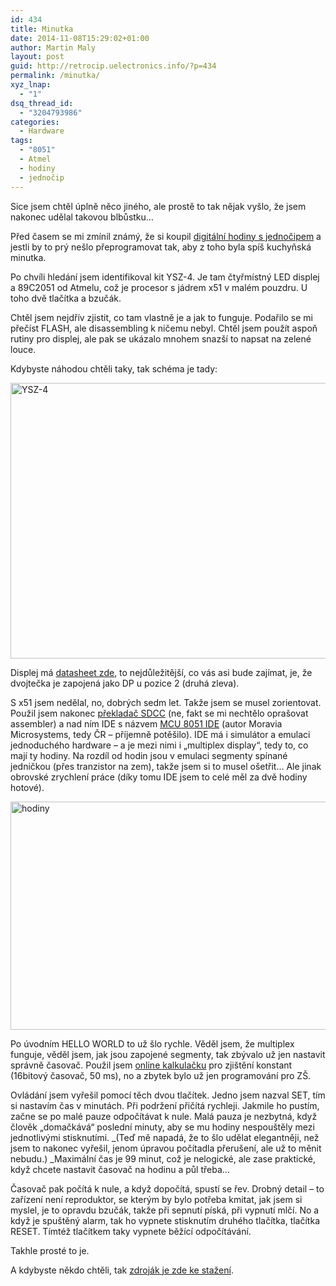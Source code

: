 ```yaml
---
id: 434
title: Minutka
date: 2014-11-08T15:29:02+01:00
author: Martin Maly
layout: post
guid: http://retrocip.uelectronics.info/?p=434
permalink: /minutka/
xyz_lnap:
  - "1"
dsq_thread_id:
  - "3204793986"
categories:
  - Hardware
tags:
  - "8051"
  - Atmel
  - hodiny
  - jednočip
---
```

Sice jsem chtěl úplně něco jiného, ale prostě to tak nějak vyšlo, že jsem nakonec udělal takovou blbůstku&#8230;

<!--more-->

Před časem se mi zmínil známý, že si koupil [digitální hodiny s jednočipem](http://rover.ebay.com/rover/1/711-53200-19255-0/1?icep_ff3=9&pub=5575085282&toolid=10001&campid=5337564113&customid=&icep_uq=C51+4+Bits+Digital+LED+Electronic+Clock&icep_sellerId=&icep_ex_kw=&icep_sortBy=12&icep_catId=175745&icep_minPrice=&icep_maxPrice=&ipn=psmain&icep_vectorid=229466&kwid=902099&mtid=824&kw=lg) a jestli by to prý nešlo přeprogramovat tak, aby z toho byla spíš kuchyňská minutka.

Po chvíli hledání jsem identifikoval kit YSZ-4. Je tam čtyřmístný LED displej a 89C2051 od Atmelu, což je procesor s jádrem x51 v malém pouzdru. U toho dvě tlačítka a bzučák.

Chtěl jsem nejdřív zjistit, co tam vlastně je a jak to funguje. Podařilo se mi přečíst FLASH, ale disassembling k ničemu nebyl. Chtěl jsem použít aspoň rutiny pro displej, ale pak se ukázalo mnohem snazší to napsat na zelené louce.

Kdybyste náhodou chtěli taky, tak schéma je tady:

<img loading="lazy" class="aligncenter size-medium wp-image-435" src="http://retrocip.uelectronics.info/wp-content/uploads/sites/6/2014/11/pafnuc-schema-650x441.png" alt="YSZ-4" width="650" height="441" srcset="https://retrocip.cz/wp-content/uploads/sites/6/2014/11/pafnuc-schema-650x441.png 650w, https://retrocip.cz/wp-content/uploads/sites/6/2014/11/pafnuc-schema.png 654w" sizes="(max-width: 650px) 100vw, 650px" /> 

Displej má [datasheet zde](http://www.kz68.com/detail/2891/20130916/2Y11642681.html), to nejdůležitější, co vás asi bude zajímat, je, že dvojtečka je zapojená jako DP u pozice 2 (druhá zleva).

S x51 jsem nedělal, no, dobrých sedm let. Takže jsem se musel zorientovat. Použil jsem nakonec [překladač SDCC](http://sdcc.sourceforge.net/) (ne, fakt se mi nechtělo oprašovat assembler) a nad ním IDE s názvem [MCU 8051 IDE](http://www.moravia-microsystems.com/mcu-8051-ide/) (autor Moravia Microsystems, tedy ČR &#8211; příjemně potěšilo). IDE má i simulátor a emulaci jednoduchého hardware &#8211; a je mezi nimi i &#8222;multiplex display&#8220;, tedy to, co mají ty hodiny. Na rozdíl od hodin jsou v emulaci segmenty spínané jedničkou (přes tranzistor na zem), takže jsem si to musel ošetřit&#8230; Ale jinak obrovské zrychlení práce (díky tomu IDE jsem to celé měl za dvě hodiny hotové).

<img loading="lazy" class="aligncenter size-medium wp-image-436" src="http://retrocip.uelectronics.info/wp-content/uploads/sites/6/2014/11/hodiny-650x365.jpg" alt="hodiny" width="650" height="365" srcset="https://retrocip.cz/wp-content/uploads/sites/6/2014/11/hodiny-650x365.jpg 650w, https://retrocip.cz/wp-content/uploads/sites/6/2014/11/hodiny.jpg 800w" sizes="(max-width: 650px) 100vw, 650px" /> 

Po úvodním HELLO WORLD to už šlo rychle. Věděl jsem, že multiplex funguje, věděl jsem, jak jsou zapojené segmenty, tak zbývalo už jen nastavit správně časovač. Použil jsem [online kalkulačku](https://www.easycalculation.com/engineering/electrical/uc-time-delay.php) pro zjištění konstant (16bitový časovač, 50 ms), no a zbytek bylo už jen programování pro ZŠ.

Ovládání jsem vyřešil pomocí těch dvou tlačítek. Jedno jsem nazval SET, tím si nastavím čas v minutách. Při podržení přičítá rychleji. Jakmile ho pustím, začne se po malé pauze odpočítávat k nule. Malá pauza je nezbytná, když člověk &#8222;domačkává&#8220; poslední minuty, aby se mu hodiny nespouštěly mezi jednotlivými stisknutími. _(Teď mě napadá, že to šlo udělat elegantněji, než jsem to nakonec vyřešil, jenom úpravou počítadla přerušení, ale už to měnit nebudu.) _Maximální čas je 99 minut, což je nelogické, ale zase praktické, když chcete nastavit časovač na hodinu a půl třeba&#8230;



Časovač pak počítá k nule, a když dopočítá, spustí se řev. Drobný detail &#8211; to zařízení není reproduktor, se kterým by bylo potřeba kmitat, jak jsem si myslel, je to opravdu bzučák, takže při sepnutí píská, při vypnutí mlčí. No a když je spuštěný alarm, tak ho vypnete stisknutím druhého tlačítka, tlačítka RESET. Tímtéž tlačítkem taky vypnete běžící odpočítávání.

  
Takhle prosté to je.

A kdybyste někdo chtěli, tak [zdroják je zde ke stažení](https://github.com/maly/51clock).
